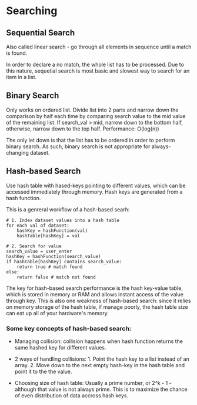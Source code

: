 # Searching

## Sequential Search

Also called linear search - go through all elements in sequence until a match is found.

In order to declare a no match, the whole list has to be processed. Due to this nature, sequetial search is most basic and slowest way to search for an item in a list.

## Binary Search

Only works on ordered list. Divide list into 2 parts and narrow down the comparison by half each time by comparing search value to the mid value of the remaining list. If search_val > mid, narrow down to the bottom half, otherwise, narrow down to the top half. Performance: O(log(n))

The only let down is that the list has to be ordered in order to perform binary search. As such, binary search is not appropriate for always-changing dataset.

## Hash-based Search

Use hash table with hased-keys pointing to different values, which can be accessed immediately through memory. Hash keys are generated from a hash function.

This is a genreral workflow of a hash-based searh:

```
# 1. Index dataset values into a hash table
for each val of dataset:
    hashKey = hashFunction(val)
    hashTable[hashKey] = val
    
# 2. Search for value
search_value = user_enter
hashKey = hashFunction(search_value)
if hashTable[hashKey] contains search_value:
    return true # match found
else:
    return false # match not found
```

The key for hash-based search performance is the hash key-value table, which is stored in memory or RAM and allows instant access of the value through key. This is also one weakness of hash-based search: since it relies on memory storage of the hash table, if manage poorly, the hash table size can eat up all of your hardware's memory. 

### Some key concepts of hash-based search:

- Managing collision: collision happens when hash function returns the same hashed key for different values. 

- 2 ways of handling collisions: 1. Point the hash key to a list instead of an array. 2. Move down to the next empty hash-key in the hash table and point it to the the value.

- Choosing size of hash table: Usually a prime number, or 2^k - 1 - although that value is not always prime. This is to maximize the chance of even distribution of data accross hash keys. 
